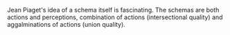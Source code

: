 Jean Piaget's idea of a schema itself is fascinating. The schemas are both actions and perceptions, combination of actions (intersectional quality) and aggalminations of actions (union quality).
